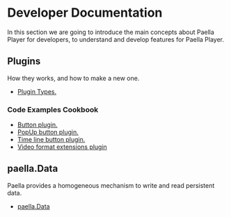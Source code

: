 ---
---

# Developer Documentation

In this section we are going to introduce the main concepts about Paella Player for developers, to understand and develop features for Paella Player.

## Plugins

How they works, and how to make a new one.

- [Plugin Types.](plugin_types.md)

### Code Examples Cookbook

- [Button plugin.](../examples/button_plugin.md)
- [PopUp button plugin.](../examples/popup_plugin.md)
- [Time line button plugin.](../examples/timeline_plugin.md)
- [Video format extensions plugin](../examples/es.upv.paella.hlsPlayer.md)

## paella.Data

Paella provides a homogeneous mechanism to write and read persistent data.

- [paella.Data](paella_data.md)
